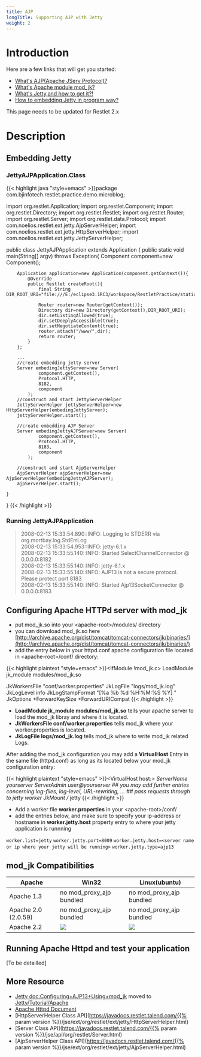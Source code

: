 ```yaml
---
title: AJP
longTitle: Supporting AJP with Jetty
weight: 2
---
```

# Introduction

Here are a few links that will get you started:

-   [What's AJP(Apache JServ Protocol)?](http://en.wikipedia.org/wiki/Apache_JServ_Protocol)
-   [What's Apache module  mod\_jk?](http://tomcat.apache.org/connectors-doc/webserver_howto/apache.html)
-   [What's Jetty,and how to get it?!](http://www.eclipse.org/jetty/)
-   [How to embedding Jetty in program way?](http://wiki.eclipse.org/Jetty/Tutorial/Embedding_Jetty)

This page needs to be updated for Restlet 2.x

# Description

## Embedding Jetty

### JettyAJPApplication.Class

{{< highlight java "style=emacs" >}}package com.bjinfotech.restlet.practice.demo.microblog;

import org.restlet.Application;
import org.restlet.Component;
import org.restlet.Directory;
import org.restlet.Restlet;
import org.restlet.Router;
import org.restlet.Server;
import org.restlet.data.Protocol;
import com.noelios.restlet.ext.jetty.AjpServerHelper;
import com.noelios.restlet.ext.jetty.HttpServerHelper;
import com.noelios.restlet.ext.jetty.JettyServerHelper;

public class JettyAJPApplication extends Application {
    public static void main(String[] argv) throws Exception{
        Component component=new Component();

        Application application=new Application(component.getContext()){
            @Override
            public Restlet createRoot(){
                final String DIR_ROOT_URI="file:///E:/eclipse3.1RC3/workspace/RestletPractice/static_files/";

                Router router=new Router(getContext());
                Directory dir=new Directory(getContext(),DIR_ROOT_URI);
                dir.setListingAllowed(true);
                dir.setDeeplyAccessible(true);
                dir.setNegotiateContent(true);
                router.attach("/www/",dir);
                return router;
            }
        };

        ...
        //create embedding jetty server
        Server embedingJettyServer=new Server(
                component.getContext(),
                Protocol.HTTP,
                8182,
                component
            );
        //construct and start JettyServerHelper
        JettyServerHelper jettyServerHelper=new HttpServerHelper(embedingJettyServer);
        jettyServerHelper.start();

        //create embedding AJP Server
        Server embedingJettyAJPServer=new Server(
                component.getContext(),
                Protocol.HTTP,
                8183,
                component
            );

        //construct and start AjpServerHelper
        AjpServerHelper ajpServerHelper=new AjpServerHelper(embedingJettyAJPServer);
        ajpServerHelper.start();

    }
}
{{< /highlight >}}

### Running JettyAJPApplication

> 2008-02-13 15:33:54.890::INFO:  Logging to STDERR via
> org.mortbay.log.StdErrLog\
>  2008-02-13 15:33:54.953::INFO:  jetty-6.1.x\
>  2008-02-13 15:33:55.140::INFO:  Started SelectChannelConnector @
> 0.0.0.0:8182 \
>  2008-02-13 15:33:55.140::INFO:  jetty-6.1.x\
>  2008-02-13 15:33:55.140::INFO:  AJP13 is not a secure protocol.
> Please protect port 8183\
>  2008-02-13 15:33:55.140::INFO:  Started Ajp13SocketConnector @
> 0.0.0.0:8183

## Configuring Apache HTTPd server with mod\_jk

-   put mod\_jk.so into your \<apache-root\>/modules/ directory
-   you can download mod\_jk.so here
    [http://archive.apache.org/dist/tomcat/tomcat-connectors/jk/binaries/](http://archive.apache.org/dist/tomcat/tomcat-connectors/jk/binaries/)
-   add the entry below in your httpd.conf apache configuration file
    located in \<apache-root\>/conf/ directory:

{{< highlight plaintext "style=emacs" >}}<IfModule !mod_jk.c>
     LoadModule jk_module  modules/mod_jk.so
</IfModule>

<IfModule mod_jk.c>
     JkWorkersFile &quot;conf/worker.properties&quot;
     JkLogFile &quot;logs/mod_jk.log&quot;
     JkLogLevel info
     JkLogStampFormat &quot;[%a %b %d %H:%M:%S %Y] &quot;
     JkOptions +ForwardKeySize +ForwardURICompat
</IfModule>
{{< /highlight >}}

-   **LoadModule jk\_module modules/mod\_jk.so** tells your apache
    server to load the mod\_jk libray and where it is located.
-   **JkWorkersFile conf/worker.properties** tells mod\_jk where your
    worker.properties is located.
-   **JkLogFile logs/mod\_jk.log** tells mod\_jk where to write mod\_jk
    related Logs.

After adding the mod\_jk configuration you may add a **VirtualHost**
Entry in the same file (httpd.conf) as long as its located below your
mod\_jk configuration entry:

{{< highlight plaintext "style=emacs" >}}<VirtualHost host:*>
     ServerName yourserver
      ServerAdmin user@yourserver
      ## you may add further entries concerning log-files, log-level, URL-rewriting, ...
      ## pass requests through to jetty worker
JkMount /* jetty
</VirtualHost>
{{< /highlight >}}
-   Add a worker file **worker.properties** in your
    \<apache-root\>/conf/
-   add the entries below, and make sure to specify your ip-address or
    hostname in **worker.jetty.host** property entry to where your jetty
    application is runnning

 `worker.list=jetty`
 `worker.jetty.port=8009`
 `worker.jetty.host=<server name or ip where your jetty will be running>`
 `worker.jetty.type=ajp13`

## mod\_jk Compatibilities


Apache | Win32 | Linux(ubuntu)
------ | ----- | -------------
Apache 1.3 | no mod_proxy_ajp bundled |no mod_proxy_ajp bundled
Apache 2.0 (2.0.59) | no mod_proxy_ajp bundled | no mod_proxy_ajp bundled
Apache 2.2 | ![](/images/icons/8/puce.png) | ![](/images/icons/8/puce.png)

## Running Apache Httpd and test your application

[To be detailled]

## More Resource

* [Jetty doc:Configuring+AJP13+Using+mod\_jk](http://docs.codehaus.org/display/JETTY/Configuring+AJP13+Using+mod_jk) moved to [Jetty/Tutorial/Apache](http://wiki.eclipse.org/Jetty/Tutorial/Apache)
* [Apache Httpd Document](http://httpd.apache.org/docs/)
* [HttpServerHelper Class API](https://javadocs.restlet.talend.com/{{% param version %}}/jse/ext/org/restlet/ext/jetty/HttpServerHelper.html)
* [Server Class API](https://javadocs.restlet.talend.com/{{% param version %}}/jse/api/org/restlet/Server.html)
* [AjpServerHelper Class API](https://javadocs.restlet.talend.com/{{% param version %}}/jse/ext/org/restlet/ext/jetty/AjpServerHelper.html)
